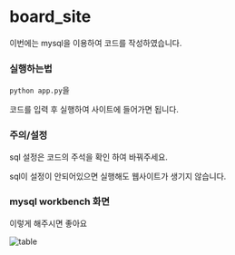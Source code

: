 # board_site

이번에는 mysql을 이용하여 코드를 작성하였습니다.

### 실행하는법

`python app.py`을

코드를 입력 후 실행하여 사이트에 들어가면 됩니다.

### 주의/설정

sql 설정은 코드의 주석을 확인 하여 바꿔주세요.

sql이 설정이 안되어있으면 실행해도 웹사이트가 생기지 않습니다.

### mysql workbench 화면 

이렇게 해주시면 좋아요

![table](https://github.com/user-attachments/assets/91b2041d-a239-4d97-93a5-9caaa9fe78c7)

